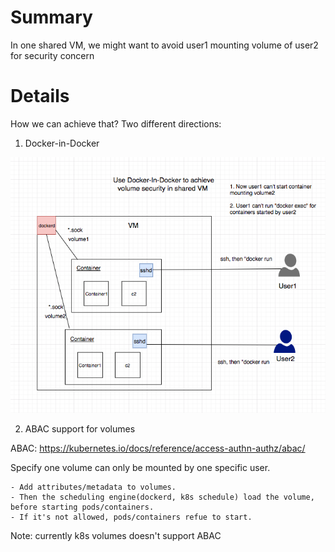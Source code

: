 # Summary
In one shared VM, we might want to avoid user1 mounting volume of user2 for security concern

# Details
How we can achieve that? Two different directions:

1. Docker-in-Docker

![../../images/docker-volume.png](../../images/docker-volume.png)

2. ABAC support for volumes

ABAC: https://kubernetes.io/docs/reference/access-authn-authz/abac/

Specify one volume can only be mounted by one specific user.
```
- Add attributes/metadata to volumes.
- Then the scheduling engine(dockerd, k8s schedule) load the volume, before starting pods/containers.
- If it's not allowed, pods/containers refue to start.
```

Note: currently k8s volumes doesn't support ABAC
